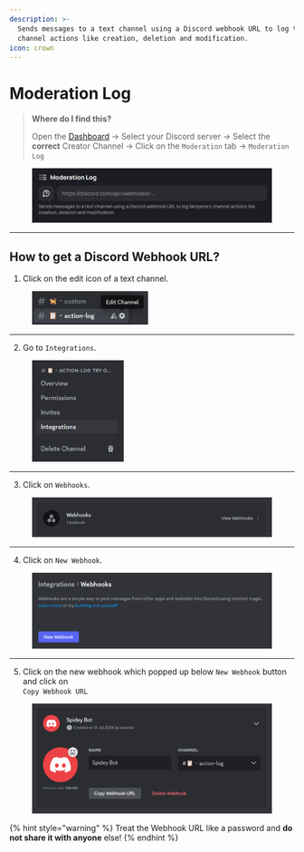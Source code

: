 ```yaml
---
description: >-
  Sends messages to a text channel using a Discord webhook URL to log temporary
  channel actions like creation, deletion and modification.
icon: crown
---
```


# Moderation Log

> **Where do I find this?**
>
> Open the [Dashboard](https://tempvoice.xyz/dashboard) -> Select your Discord server -> Select the **correct** Creator Channel -> Click on the `Moderation` tab -> `Moderation Log`\
> &#x20;

<figure><img src="../../.gitbook/assets/image (21).png" alt=""><figcaption></figcaption></figure>

***

## How to get a Discord Webhook URL?

1. Click on the edit icon of a text channel.

<figure><img src="../../.gitbook/assets/image (27) (1).png" alt="" width="205"><figcaption></figcaption></figure>

***

2. Go to `Integrations`.

<figure><img src="../../.gitbook/assets/image (28) (1).png" alt="" width="162"><figcaption></figcaption></figure>

***

3. Click on `Webhooks`.

<figure><img src="../../.gitbook/assets/image (29) (1).png" alt=""><figcaption></figcaption></figure>

***

4. Click on `New Webhook`.

<figure><img src="../../.gitbook/assets/image (30) (1).png" alt=""><figcaption></figcaption></figure>

***

5. Click on the new webhook which popped up below `New Webhook` button and click on\
   `Copy Webhook URL`

<figure><img src="../../.gitbook/assets/image (31) (1).png" alt=""><figcaption></figcaption></figure>

{% hint style="warning" %}
Treat the Webhook URL like a password and **do not share it with anyone** else!
{% endhint %}
